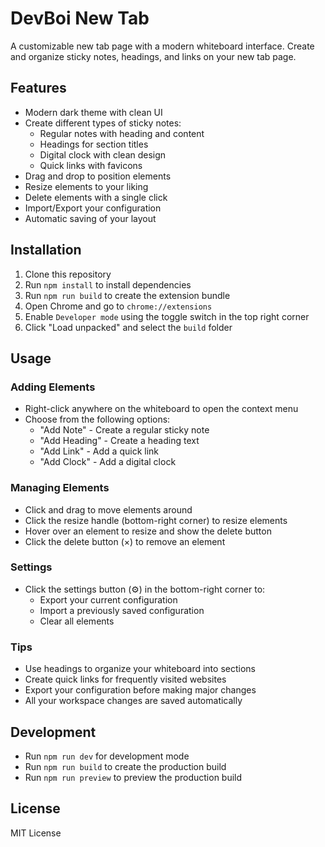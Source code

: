 # DevBoi New Tab

A customizable new tab page with a modern whiteboard interface. Create and organize sticky notes, headings, and links on your new tab page.

## Features

- Modern dark theme with clean UI
- Create different types of sticky notes:
  - Regular notes with heading and content
  - Headings for section titles
  - Digital clock with clean design
  - Quick links with favicons
- Drag and drop to position elements
- Resize elements to your liking
- Delete elements with a single click
- Import/Export your configuration
- Automatic saving of your layout

## Installation

1. Clone this repository
2. Run `npm install` to install dependencies
3. Run `npm run build` to create the extension bundle
4. Open Chrome and go to `chrome://extensions`
5. Enable `Developer mode` using the toggle switch in the top right corner
6. Click "Load unpacked" and select the `build` folder

## Usage

### Adding Elements

- Right-click anywhere on the whiteboard to open the context menu
- Choose from the following options:
  - "Add Note" - Create a regular sticky note
  - "Add Heading" - Create a heading text
  - "Add Link" - Add a quick link
  - "Add Clock" - Add a digital clock

### Managing Elements

- Click and drag to move elements around
- Click the resize handle (bottom-right corner) to resize elements
- Hover over an element to resize and show the delete button
- Click the delete button (×) to remove an element

### Settings

- Click the settings button (⚙️) in the bottom-right corner to:
  - Export your current configuration
  - Import a previously saved configuration
  - Clear all elements

### Tips

- Use headings to organize your whiteboard into sections
- Create quick links for frequently visited websites
- Export your configuration before making major changes
- All your workspace changes are saved automatically

## Development

- Run `npm run dev` for development mode
- Run `npm run build` to create the production build
- Run `npm run preview` to preview the production build

## License

MIT License

